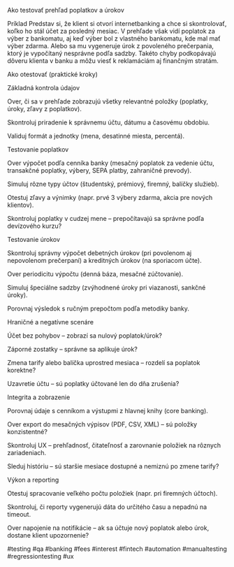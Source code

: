 Ako testovať prehľad poplatkov a úrokov

Príklad
Predstav si, že klient si otvorí internetbanking a chce si skontrolovať, koľko ho stál účet za posledný mesiac. V prehľade však vidí poplatok za výber z bankomatu, aj keď výber bol z vlastného bankomatu, kde mal mať výber zdarma. Alebo sa mu vygeneruje úrok z povoleného prečerpania, ktorý je vypočítaný nesprávne podľa sadzby. Takéto chyby podkopávajú dôveru klienta v banku a môžu viesť k reklamáciám aj finančným stratám.

Ako otestovať (praktické kroky)

Základná kontrola údajov

Over, či sa v prehľade zobrazujú všetky relevantné položky (poplatky, úroky, zľavy z poplatkov).

Skontroluj priradenie k správnemu účtu, dátumu a časovému obdobiu.

Validuj formát a jednotky (mena, desatinné miesta, percentá).

Testovanie poplatkov

Over výpočet podľa cenníka banky (mesačný poplatok za vedenie účtu, transakčné poplatky, výbery, SEPA platby, zahraničné prevody).

Simuluj rôzne typy účtov (študentský, prémiový, firemný, balíčky služieb).

Otestuj zľavy a výnimky (napr. prvé 3 výbery zdarma, akcia pre nových klientov).

Skontroluj poplatky v cudzej mene – prepočítavajú sa správne podľa devízového kurzu?

Testovanie úrokov

Skontroluj správny výpočet debetných úrokov (pri povolenom aj nepovolenom prečerpaní) a kreditných úrokov (na sporiacom účte).

Over periodicitu výpočtu (denná báza, mesačné zúčtovanie).

Simuluj špeciálne sadzby (zvýhodnené úroky pri viazanosti, sankčné úroky).

Porovnaj výsledok s ručným prepočtom podľa metodiky banky.

Hraničné a negatívne scenáre

Účet bez pohybov – zobrazí sa nulový poplatok/úrok?

Záporné zostatky – správne sa aplikuje úrok?

Zmena tarify alebo balíčka uprostred mesiaca – rozdelí sa poplatok korektne?

Uzavretie účtu – sú poplatky účtované len do dňa zrušenia?

Integrita a zobrazenie

Porovnaj údaje s cenníkom a výstupmi z hlavnej knihy (core banking).

Over export do mesačných výpisov (PDF, CSV, XML) – sú položky konzistentné?

Skontroluj UX – prehľadnosť, čitateľnosť a zarovnanie položiek na rôznych zariadeniach.

Sleduj históriu – sú staršie mesiace dostupné a nemiznú po zmene tarify?

Výkon a reporting

Otestuj spracovanie veľkého počtu položiek (napr. pri firemných účtoch).

Skontroluj, či reporty vygenerujú dáta do určitého času a nepadnú na timeout.

Over napojenie na notifikácie – ak sa účtuje nový poplatok alebo úrok, dostane klient upozornenie?




#testing #qa #banking #fees #interest #fintech #automation #manualtesting #regressiontesting #ux



